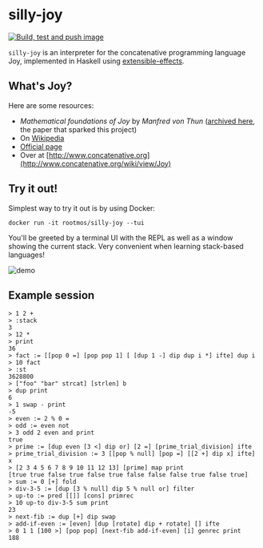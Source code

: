 # silly-joy
[![Build, test and push image](https://github.com/rootmos/silly-joy/actions/workflows/build-test-push.yaml/badge.svg)](https://github.com/rootmos/silly-joy/actions/workflows/build-test-push.yaml)

`silly-joy` is an interpreter for the concatenative programming
language Joy, implemented in Haskell using
[extensible-effects](https://hackage.haskell.org/package/extensible-effects).

## What's Joy?
Here are some resources:
* *Mathematical foundations of Joy* by *Manfred von Thun*
  ([archived here](https://web.archive.org/web/20111007025556/http://www.latrobe.edu.au/phimvt/joy/j02maf.html), the paper that sparked this project)
* On [Wikipedia](https://en.wikipedia.org/wiki/Joy_(programming_language))
* [Official page](http://www.latrobe.edu.au/humanities/research/research-projects/past-projects/joy-programming-language)
* Over at [http://www.concatenative.org](http://www.concatenative.org/wiki/view/Joy)

## Try it out!
Simplest way to try it out is by using Docker:
```
docker run -it rootmos/silly-joy --tui
```
You'll be greeted by a terminal UI with the REPL as well as
a window showing the current stack. Very convenient when learning stack-based
languages!

![demo](../master/demo.gif)


## Example session

```
> 1 2 +
> :stack
3
> 12 *
> print
36
> fact := [[pop 0 =] [pop pop 1] [ [dup 1 -] dip dup i *] ifte] dup i
> 10 fact
> :st
3628800
> ["foo" "bar" strcat] [strlen] b
> dup print
6
> 1 swap - print
-5
> even := 2 % 0 =
> odd := even not
> 3 odd 2 even and print
true
> prime := [dup even [3 <] dip or] [2 =] [prime_trial_division] ifte
> prime_trial_division := 3 [[pop % null] [pop =] [[2 +] dip x] ifte] x
> [2 3 4 5 6 7 8 9 10 11 12 13] [prime] map print
[true true false true false true false false false true false true]
> sum := 0 [+] fold
> div-3-5 := [dup [3 % null] dip 5 % null or] filter
> up-to := pred [[]] [cons] primrec
> 10 up-to div-3-5 sum print
23
> next-fib := dup [+] dip swap
> add-if-even := [even] [dup [rotate] dip + rotate] [] ifte
> 0 1 1 [100 >] [pop pop] [next-fib add-if-even] [i] genrec print
188
```
